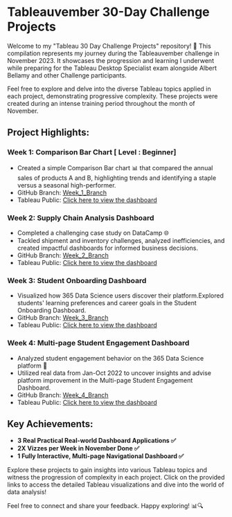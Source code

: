 # Tableauvember 30-Day Challenge Projects

Welcome to my "Tableau 30 Day Challenge Projects" repository! 🚀 This compilation represents my journey during the Tableauvember challenge in November 2023. It showcases the progression and learning I underwent while preparing for the Tableau Desktop Specialist exam alongside Albert Bellamy and other Challenge participants.

Feel free to explore and delve into the diverse Tableau topics applied in each project, demonstrating progressive complexity. These projects were created during an intense training period throughout the month of November.

## Project Highlights:

### Week 1: Comparison Bar Chart [ Level : Beginner]
- Created a simple Comparison Bar chart 📊 that compared the annual sales of products A and B, highlighting trends and identifying a staple versus a seasonal high-performer.
- GitHub Branch: [Week_1_Branch](#)
- Tableau Public: [Click here to view the dashboard](https://lnkd.in/gRje2Xc2)

### Week 2: Supply Chain Analysis Dashboard
- Completed a challenging case study on DataCamp 🌐
- Tackled shipment and inventory challenges, analyzed inefficiencies, and created impactful dashboards for informed business decisions.
- GitHub Branch: [Week_2_Branch](#)
- Tableau Public: [Click here to view the dashboard](https://lnkd.in/gfjZEy4y)

### Week 3: Student Onboarding Dashboard
- Visualized how 365 Data Science users discover their platform.Explored students' learning preferences and career goals in the Student Onboarding Dashboard.
- GitHub Branch: [Week_3_Branch](#)
- Tableau Public: [Click here to view the dashboard](https://lnkd.in/gmPqxhpE)

### Week 4: Multi-page Student Engagement Dashboard
- Analyzed student engagement behavior on the 365 Data Science platform 🚀
- Utilized real data from Jan-Oct 2022 to uncover insights and advise platform improvement in the Multi-page Student Engagement Dashboard.
- GitHub Branch: [Week_4_Branch](https://github.com/SQLicious/Tableau-30-Day-Challenge-Projects-/tree/779b6e9be0f04f29a39c0e1062ecbf732a94fa40/Advanced/Customer%20Engagement%20Analysis%20with%20SQL%20and%20Tableau%20Project)
- Tableau Public: [Click here to view the dashboard](https://lnkd.in/gdeGSwuW)

## Key Achievements:

- **3 Real Practical Real-world Dashboard Applications ✅**
- **2X Vizzes per Week in November Done ✅**
- **1 Fully Interactive, Multi-page Navigational Dashboard ✅**

Explore these projects to gain insights into various Tableau topics and witness the progression of complexity in each project. Click on the provided links to access the detailed Tableau visualizations and dive into the world of data analysis!

Feel free to connect and share your feedback. Happy exploring! 📊🔍

